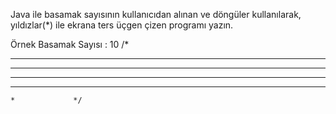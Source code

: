 Java ile basamak sayısının kullanıcıdan alınan ve döngüler kullanılarak, yıldızlar(*) ile ekrana ters üçgen çizen programı yazın.

Örnek
Basamak Sayısı : 10
/*
*********
 *******
  *****
   ***
    *             */

